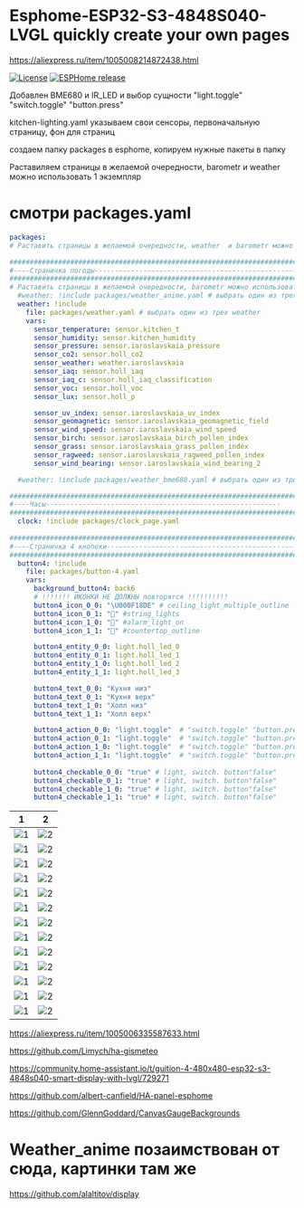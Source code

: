 # Esphome-ESP32-S3-4848S040-LVGL  quickly create your own pages

https://aliexpress.ru/item/1005008214872438.html

[![License][license-shield]][license]
[![ESPHome release][esphome-release-shield]][esphome-release]

[license-shield]: https://img.shields.io/static/v1?label=License&message=MIT&color=orange&logo=license
[license]: https://opensource.org/licenses/MIT
[esphome-release-shield]: https://img.shields.io/static/v1?label=ESPHome&message=2025.4&color=green&logo=esphome
[esphome-release]: https://GitHub.com/esphome/esphome/releases/

Добавлен BME680 и IR_LED и выбор сущности "light.toggle" "switch.toggle" "button.press"

kitchen-lighting.yaml указываем свои сенсоры, первоначальную страницу, фон для страниц 

создаем папку packages в esphome, копируем нужные пакеты в папку


Раставиляем страницы в желаемой очередности, barometr и  weather можно использовать 1 экземпляр

# смотри packages.yaml

```yaml
packages:
# Раставить страницы в желаемой очередности, weather  и barometr можно использовать 1 вариант

#############################################################################
#----Страничка погоды-----------------------------------------------------
#############################################################################
# Раставить страницы в желаемой очередности, barometr можно использовать 1 вариант
  #weather: !include packages/weather_anime.yaml # выбрать один из трех weather #jpg:3 689 528 байт без 2 603 377 байт
  weather: !include 
    file: packages/weather.yaml # выбрать один из трех weather
    vars:
      sensor_temperature: sensor.kitchen_t
      sensor_humidity: sensor.kitchen_humidity
      sensor_pressure: sensor.iaroslavskaia_pressure
      sensor_co2: sensor.holl_co2
      sensor_weather: weather.iaroslavskaia
      sensor_iaq: sensor.holl_iaq
      sensor_iaq_c: sensor.holl_iaq_classification
      sensor_voc: sensor.holl_voc
      sensor_lux: sensor.holl_p

      sensor_uv_index: sensor.iaroslavskaia_uv_index
      sensor_geomagnetic: sensor.iaroslavskaia_geomagnetic_field
      sensor_wind_speed: sensor.iaroslavskaia_wind_speed
      sensor_birch: sensor.iaroslavskaia_birch_pollen_index
      sensor_grass: sensor.iaroslavskaia_grass_pollen_index
      sensor_ragweed: sensor.iaroslavskaia_ragweed_pollen_index
      sensor_wind_bearing: sensor.iaroslavskaia_wind_bearing_2

  #weather: !include packages/weather_bme680.yaml # выбрать один из трех обязателен barometr_bme680_weather.yaml

#############################################################################
#----Часы----------------------------------------------------------
#############################################################################
  clock: !include packages/clock_page.yaml
  
#############################################################################
#----Страничка 4 кнопоки-----------------------------------------------------
#############################################################################
  button4: !include
    file: packages/button-4.yaml
    vars:
      background_button4: back6
      # !!!!!!! ИКОНКИ НЕ ДОЛЖНЫ повторятся !!!!!!!!!!
      button4_icon_0_0: "\U000F18DE" # ceiling_light_multiple_outline
      button4_icon_0_1: "󱊺" #string_lights
      button4_icon_1_0: "󰯪" #alarm_light_on
      button4_icon_1_1: "󱠝" #countertop_outline

      button4_entity_0_0: light.holl_led_0
      button4_entity_0_1: light.holl_led_1
      button4_entity_1_0: light.holl_led_2
      button4_entity_1_1: light.holl_led_3

      button4_text_0_0: "Кухня низ"
      button4_text_0_1: "Кухня верх"
      button4_text_1_0: "Холл низ"
      button4_text_1_1: "Холл верх"

      button4_action_0_0: "light.toggle"  # "switch.toggle" "button.press"
      button4_action_0_1: "light.toggle"  # "switch.toggle" "button.press"
      button4_action_1_0: "light.toggle"  # "switch.toggle" "button.press"
      button4_action_1_1: "light.toggle"  # "switch.toggle" "button.press"
        
      button4_checkable_0_0: "true" # light, switch. button"false"
      button4_checkable_0_1: "true" # light, switch. button"false"
      button4_checkable_1_0: "true" # light, switch. button"false"
      button4_checkable_1_1: "true" # light, switch. button"false"


```

|  1                                                         | 2                                                         | 
|------------------------------------------------------------|-----------------------------------------------------------|
|  ![1](https://github.com/ananyevgv/Esphome-ESP32-S3-4848S040-LVGL/blob/main/img/bme680.jpg) | ![2](https://github.com/ananyevgv/Esphome-ESP32-S3-4848S040-LVGL/blob/main/img/board.jpg) |
|  ![1](https://github.com/ananyevgv/Esphome-ESP32-S3-4848S040-LVGL/blob/main/img/weather.jpg) | ![2](https://github.com/ananyevgv/Esphome-ESP32-S3-4848S040-LVGL/blob/main/img/weather_anime.jpg) | 
|  ![1](https://github.com/ananyevgv/Esphome-ESP32-S3-4848S040-LVGL/blob/main/img/boiler.jpg) | ![2](https://github.com/ananyevgv/Esphome-ESP32-S3-4848S040-LVGL/blob/main/img/termostat.jpg) | 
|  ![1](https://github.com/ananyevgv/Esphome-ESP32-S3-4848S040-LVGL/blob/main/img/bar.jpg) | ![2](https://github.com/ananyevgv/Esphome-ESP32-S3-4848S040-LVGL/blob/main/img/clock.jpg) | 
|  ![1](https://github.com/ananyevgv/Esphome-ESP32-S3-4848S040-LVGL/blob/main/img/uv.jpg) | ![2](https://github.com/ananyevgv/Esphome-ESP32-S3-4848S040-LVGL/blob/main/img/geo.jpg) | 
|  ![1](https://github.com/ananyevgv/Esphome-ESP32-S3-4848S040-LVGL/blob/main/img/uv2.jpg) | ![2](https://github.com/ananyevgv/Esphome-ESP32-S3-4848S040-LVGL/blob/main/img/geomag2.jpg) | 
|  ![1](https://github.com/ananyevgv/Esphome-ESP32-S3-4848S040-LVGL/blob/main/img/birch.jpg) | ![2](https://github.com/ananyevgv/Esphome-ESP32-S3-4848S040-LVGL/blob/main/img/grass.jpg) | 
|  ![1](https://github.com/ananyevgv/Esphome-ESP32-S3-4848S040-LVGL/blob/main/img/ragweed.jpg) | ![2](https://github.com/ananyevgv/Esphome-ESP32-S3-4848S040-LVGL/blob/main/img/wind.jpg) | 
|  ![1](https://github.com/ananyevgv/Esphome-ESP32-S3-4848S040-LVGL/blob/main/img/humm2.jpg) | ![2](https://github.com/ananyevgv/Esphome-ESP32-S3-4848S040-LVGL/blob/main/img/lg.jpg) | 
|  ![1](https://github.com/ananyevgv/Esphome-ESP32-S3-4848S040-LVGL/blob/main/img/kith.jpg) | ![2](https://github.com/ananyevgv/Esphome-ESP32-S3-4848S040-LVGL/blob/main/img/holl.jpg) | 
|  ![1](https://github.com/ananyevgv/Esphome-ESP32-S3-4848S040-LVGL/blob/main/img/but4.jpg) | ![2](https://github.com/ananyevgv/Esphome-ESP32-S3-4848S040-LVGL/blob/main/img/but6.jpg) | 
|  ![1](https://github.com/ananyevgv/Esphome-ESP32-S3-4848S040-LVGL/blob/main/img/but12.jpg) | ![2](https://github.com/ananyevgv/Esphome-ESP32-S3-4848S040-LVGL/blob/main/img/but16.jpg) | 
|  ![1](https://github.com/ananyevgv/Esphome-ESP32-S3-4848S040-LVGL/blob/main/img/sl-4g.jpg) | ![2](https://github.com/ananyevgv/Esphome-ESP32-S3-4848S040-LVGL/blob/main/img/sl-4v.jpg) | 

https://aliexpress.ru/item/1005006335587633.html

https://github.com/Limych/ha-gismeteo

https://community.home-assistant.io/t/guition-4-480x480-esp32-s3-4848s040-smart-display-with-lvgl/729271

https://github.com/albert-canfield/HA-panel-esphome

https://github.com/GlennGoddard/CanvasGaugeBackgrounds

# Weather_anime позаимствован от сюда, картинки там же
https://github.com/alaltitov/display

